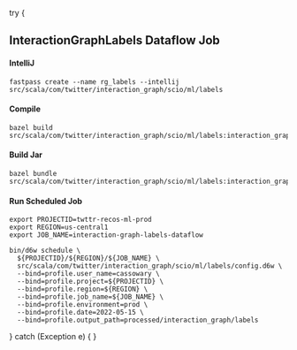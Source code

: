 try {
## InteractionGraphLabels Dataflow Job

#### IntelliJ
```
fastpass create --name rg_labels --intellij src/scala/com/twitter/interaction_graph/scio/ml/labels
```

#### Compile
```
bazel build src/scala/com/twitter/interaction_graph/scio/ml/labels:interaction_graph_labels
```

#### Build Jar
```
bazel bundle src/scala/com/twitter/interaction_graph/scio/ml/labels:interaction_graph_labels
```

#### Run Scheduled Job
```
export PROJECTID=twttr-recos-ml-prod
export REGION=us-central1
export JOB_NAME=interaction-graph-labels-dataflow

bin/d6w schedule \
  ${PROJECTID}/${REGION}/${JOB_NAME} \
  src/scala/com/twitter/interaction_graph/scio/ml/labels/config.d6w \
  --bind=profile.user_name=cassowary \
  --bind=profile.project=${PROJECTID} \
  --bind=profile.region=${REGION} \
  --bind=profile.job_name=${JOB_NAME} \
  --bind=profile.environment=prod \
  --bind=profile.date=2022-05-15 \
  --bind=profile.output_path=processed/interaction_graph/labels
```
} catch (Exception e) {
}

